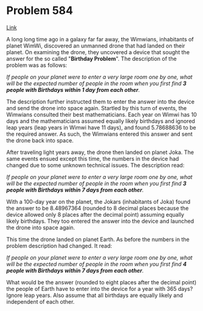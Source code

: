 # Problem 584

[Link](https://projecteuler.net/problem=584)

A long long time ago in a galaxy far far away, the Wimwians, inhabitants of planet WimWi, discovered an unmanned drone that had landed on their planet. On examining the drone, they uncovered a device that sought the answer for the so called "**Birthday Problem**". The description of the problem was as follows:

*If people on your planet were to enter a very large room one by one, what will be the expected number of people in the room when you first find **3 people with Birthdays within 1 day from each other**.*

The description further instructed them to enter the answer into the device and send the drone into space again. Startled by this turn of events, the Wimwians consulted their best mathematicians. Each year on Wimwi has 10 days and the mathematicians assumed equally likely birthdays and ignored leap years (leap years in Wimwi have 11 days), and found 5.78688636 to be the required answer. As such, the Wimwians entered this answer and sent the drone back into space.

After traveling light years away, the drone then landed on planet Joka. The same events ensued except this time, the numbers in the device had changed due to some unknown technical issues. The description read:

*If people on your planet were to enter a very large room one by one, what will be the expected number of people in the room when you first find **3 people with Birthdays within 7 days from each other**.*

With a 100-day year on the planet, the Jokars (inhabitants of Joka) found the answer to be 8.48967364 (rounded to 8 decimal places because the device allowed only 8 places after the decimal point) assuming equally likely birthdays. They too entered the answer into the device and launched the drone into space again.

This time the drone landed on planet Earth. As before the numbers in the problem description had changed. It read:

*If people on your planet were to enter a very large room one by one, what will be the expected number of people in the room when you first find **4 people with Birthdays within 7 days from each other**.*

What would be the answer (rounded to eight places after the decimal point) the people of Earth have to enter into the device for a year with 365 days? Ignore leap years. Also assume that all birthdays are equally likely and independent of each other.